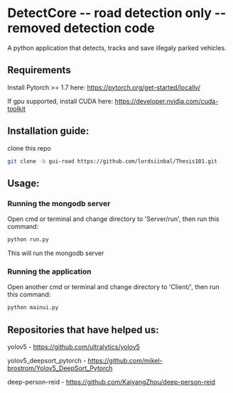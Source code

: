 # DetectCore -- road detection only -- removed detection code

A python application that detects, tracks and save illegaly parked vehicles.

## Requirements

Install Pytorch >= 1.7 here: https://pytorch.org/get-started/locally/

If gpu supported, install CUDA here: https://developer.nvidia.com/cuda-toolkit

## Installation guide:

clone this repo

```bash 
git clone -b gui-road https://github.com/lordsiinbal/Thesis101.git
```

## Usage:

### Running the mongodb server
Open cmd or terminal and change directory to 'Server/run', then run this command:
```bash 
python run.py
```
This will run the mongodb server

### Running the application
Open another cmd or terminal and change directory to 'Client/', then run this command:
```bash 
python mainui.py
```

## Repositories that have helped us:
yolov5 - https://github.com/ultralytics/yolov5

yolov5_deepsort_pytorch - https://github.com/mikel-brostrom/Yolov5_DeepSort_Pytorch

deep-person-reid - https://github.com/KaiyangZhou/deep-person-reid